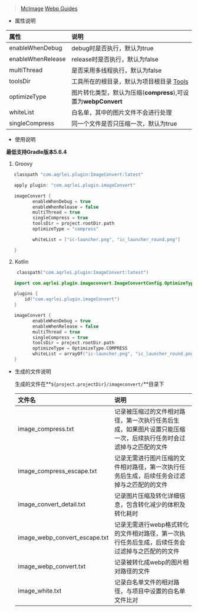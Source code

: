 >[McImage](https://github.com/smallSohoSolo/McImage)
>[Webp Guides](https://developers.google.com/speed/webp/docs/using)
- 属性说明

| 属性               | 说明         |
|:-------------------|:------------|
| enableWhenDebug    | debug时是否执行，默认为true |
| enableWhenRelease  | release时是否执行，默认为false|
| multiThread        | 是否采用多线程执行，默认为false |
| toolsDir           | 工具所在的根目录，默认为项目根目录 [Tools](../tools)|
| optimizeType       | 图片转化类型，默认为压缩(**compress**),可设置为**webpConvert**   |
| whiteList          | 白名单，其中的图片文件不会进行处理 |
| singleCompress     | 同一个文件是否只压缩一次，默认为true|



- 使用说明

 **最低支持Gradle版本5.6.4**
 
1. Groovy

```Groovy
   classpath "com.aqrlei.plugin:ImageConvert:latest"

   apply plugin: "com.aqrlei.plugin.imageConvert"

   imageConvert {
          enableWhenDebug = true 
          enableWhenRelease = false 
          multiThread = true
          singleCompress = true
          toolsDir = project.rootDir.path
          optimizeType = "compress"

          whiteList = ["ic-launcher.png", "ic_launcher_round.png"]

   }
```
2. Kotlin

```Kotlin
    classpath("com.aqrlei.plugin:ImageConvert:latest")

   import com.aqrlei.plugin.imageconvert.ImageConvertConfig.OptimizeType

   plugins {
       id("com.aqrlei.plugin.imageConvert")
   }

   imageConvert {
          enableWhenDebug = true
          enableWhenRelease = false
          multiThread = true
          singleCompress = true
          toolsDir = project.rootDir.path
          optimizeType = OptimizeType.COMPRESS
          whiteList = arrayOf("ic-launcher.png", "ic_launcher_round.png")
   }
```

- 生成的文件说明
  
  生成的文件在**`${project.projectDir}/imageconvert/`**目录下
  
  | 文件名               | 说明         |
  |:-------------------|:------------|
  | image_compress.txt    | 记录被压缩过的文件相对路径，第一次执行任务后生成，如果图片设置只能压缩一次，后续执行任务时会过滤掉与之匹配的文件 |
  | image_compress_escape.txt  | 记录无需进行图片压缩的文件相对路径，第一次执行任务后生成，后续任务会过滤掉与之匹配的的文件|
  | image_convert_detail.txt   | 记录图片压缩及转化详细信息，包含转化减少的体积及转化耗时 |
  | image_webp_convert_escape.txt   | 记录无需进行webp格式转化的文件相对路径，第一次执行任务后生成，后续任务会过滤掉与之匹配的的文件|
  | image_webp_convert.txt   | 记录被转化成webp的图片相对路径的文件|
  | image_white.txt       | 记录白名单文件的相对路径，与项目中设置的白名单文件比对   |